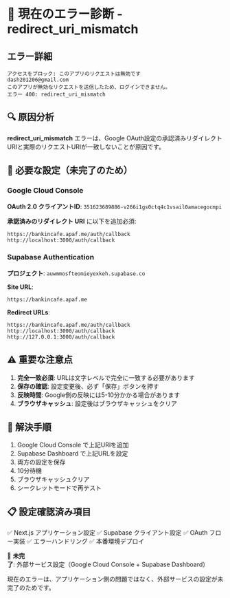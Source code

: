 # 🚨 現在のエラー診断 - redirect_uri_mismatch

## エラー詳細
```
アクセスをブロック: このアプリのリクエストは無効です
dash201206@gmail.com
このアプリが無効なリクエストを送信したため、ログインできません。
エラー 400: redirect_uri_mismatch
```

## 🔍 原因分析

**redirect_uri_mismatch** エラーは、Google OAuth設定の承認済みリダイレクトURIと実際のリクエストURIが一致しないことが原因です。

## 🎯 必要な設定（未完了のため）

### Google Cloud Console
**OAuth 2.0 クライアントID**: `351623689886-v266i1gs0ctq4c1vsail0amacegocmpi`

**承認済みのリダイレクト URI** に以下を追加必須:
```
https://bankincafe.apaf.me/auth/callback
http://localhost:3000/auth/callback
```

### Supabase Authentication
**プロジェクト**: `auwmmosfteomieyexkeh.supabase.co`

**Site URL**:
```
https://bankincafe.apaf.me
```

**Redirect URLs**:
```
https://bankincafe.apaf.me/auth/callback
http://localhost:3000/auth/callback
http://127.0.0.1:3000/auth/callback
```

## ⚠️ 重要な注意点

1. **完全一致必須**: URLは文字レベルで完全に一致する必要があります
2. **保存の確認**: 設定変更後、必ず「保存」ボタンを押す
3. **反映時間**: Google側の反映には5-10分かかる場合があります
4. **ブラウザキャッシュ**: 設定後はブラウザキャッシュをクリア

## 🔧 解決手順

1. Google Cloud Console で上記URIを追加
2. Supabase Dashboard で上記URLを設定
3. 両方の設定を保存
4. 10分待機
5. ブラウザキャッシュクリア
6. シークレットモードで再テスト

## 📋 設定確認済み項目

✅ Next.js アプリケーション設定
✅ Supabase クライアント設定
✅ OAuth フロー実装
✅ エラーハンドリング
✅ 本番環境デプロイ

🔴 **未完了**: 外部サービス設定（Google Cloud Console + Supabase Dashboard）

現在のエラーは、アプリケーション側の問題ではなく、外部サービスの設定が未完了のためです。
